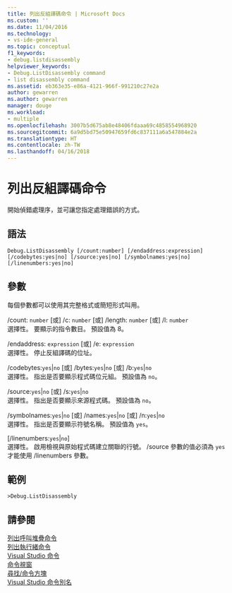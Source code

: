 ```yaml
---
title: 列出反組譯碼命令 | Microsoft Docs
ms.custom: ''
ms.date: 11/04/2016
ms.technology:
- vs-ide-general
ms.topic: conceptual
f1_keywords:
- debug.listdisassembly
helpviewer_keywords:
- Debug.ListDisassembly command
- list disassembly command
ms.assetid: eb363e35-e86a-4121-966f-991210c27e2a
author: gewarren
ms.author: gewarren
manager: douge
ms.workload:
- multiple
ms.openlocfilehash: 3007b5d675ab8e48406fdaaa69c4858554968920
ms.sourcegitcommit: 6a9d5bd75e50947659fd6c837111a6a547884e2a
ms.translationtype: HT
ms.contentlocale: zh-TW
ms.lasthandoff: 04/16/2018
---
```

# <a name="list-disassembly-command"></a>列出反組譯碼命令
開始偵錯處理序，並可讓您指定處理錯誤的方式。  
  
## <a name="syntax"></a>語法  
  
```  
Debug.ListDisassembly [/count:number] [/endaddress:expression]  
[/codebytes:yes|no] [/source:yes|no] [/symbolnames:yes|no]  
[/linenumbers:yes|no]  
```  
  
## <a name="switches"></a>參數  
 每個參數都可以使用其完整格式或簡短形式叫用。  
  
 /count: `number` [或] /c: `number` [或] /length: `number` [或] /l: `number`  
 選擇性。 要顯示的指令數目。 預設值為 8。  
  
 /endaddress: `expression` [或] /e: `expression`  
 選擇性。 停止反組譯碼的位址。  
  
 /codebytes:`yes`&#124;`no` [或] /bytes:`yes`&#124;`no` [或] /b:`yes`&#124;`no`  
 選擇性。 指出是否要顯示程式碼位元組。 預設值為 `no`。  
  
 /source:`yes`&#124;`no` [或] /s:`yes`&#124;`no`  
 選擇性。 指出是否要顯示來源程式碼。 預設值為 `no`。  
  
 /symbolnames:`yes`&#124;`no` [或] /names:`yes`&#124;`no` [或] /n:`yes`&#124;`no`  
 選擇性。 指出是否要顯示符號名稱。 預設值為 `yes`。  
  
 [/linenumbers:`yes`&#124;`no`]  
 選擇性。 啟用檢視與原始程式碼建立關聯的行號。 /source 參數的值必須為 `yes` 才能使用 /linenumbers 參數。  
  
## <a name="example"></a>範例  
  
```  
>Debug.ListDisassembly  
```  
  
## <a name="see-also"></a>請參閱  
 [列出呼叫堆疊命令](../../ide/reference/list-call-stack-command.md)   
 [列出執行緒命令](../../ide/reference/list-threads-command.md)   
 [Visual Studio 命令](../../ide/reference/visual-studio-commands.md)   
 [命令視窗](../../ide/reference/command-window.md)   
 [尋找/命令方塊](../../ide/find-command-box.md)   
 [Visual Studio 命令別名](../../ide/reference/visual-studio-command-aliases.md)